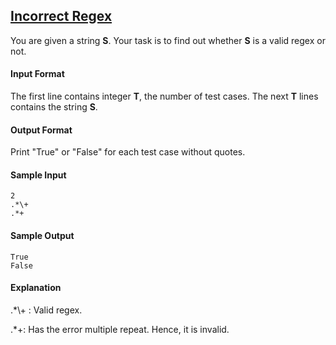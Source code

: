 ## **[Incorrect Regex](https://www.hackerrank.com/challenges/incorrect-regex)** 
You are given a string **S**.
Your task is to find out whether **S** is a valid regex or not.

#### Input Format

The first line contains integer **T**, the number of test cases.
The next **T** lines contains the string **S**.

#### Output Format

Print "True" or "False" for each test case without quotes.

#### Sample Input
```
2
.*\+
.*+
```

#### Sample Output
```
True
False
```

#### Explanation

<p>.*\+ : Valid regex.</p>
<p>.*+: Has the error multiple repeat. Hence, it is invalid.</p>